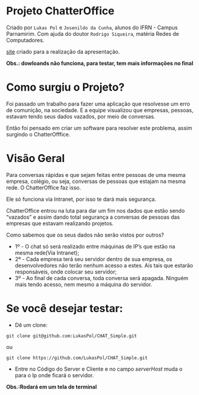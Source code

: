 # Projeto ChatterOffice 

Criado por `Lukas Pol` e `Josenildo da Cunha`, alunos do IFRN - Campus Parnamirim. 
Com ajuda do doutor `Rodrigo Siqueira`, matéria Redes de Computadores.

[site](https://sites.google.com/escolar.ifrn.edu.br/chatteroffice) criado para a realização da apresentação.

**Obs.: dowloands não funciona, para testar, tem mais informações no final**

# Como surgiu o Projeto?

Foi passado um trabalho para fazer uma aplicação que resolvesse um erro de comunição, na sociedade.
E a equipe visualizou que empresas, pessoas, estavam tendo seus dados vazados, por meio de conversas. 

Então foi pensado em criar um software para resolver este problema, assim surgindo o ChatterOfffice.

# Visão Geral

Para conversas rápidas e que sejam feitas entre pessoas de uma mesma empresa, colégio, ou seja, conversas de pessoas que estajam na mesma rede. O ChatterOffice faz isso.

Ele só funciona via Intranet, por isso te dará mais segurança.

ChatterOffice entrou na luta para dar um fim nos dados que estão sendo “vazados” e assim dando total segurança a conversas de pessoas das empresas que estavam realizando projetos.

Como sabemos que os seus dados não serão vistos por outros?

* 1º - O chat só será realizado entre máquinas de IP’s que estão na mesma rede(Via Intranet);
* 2º - Cada empresa terá seu servidor dentro de sua empresa, os desenvolvedores não terão nenhum acesso a estes. Ais tais que estarão responsáveis, onde colocar seu servidor;
* 3º - Ao final de cada conversa, toda conversa será apagada. Ninguém mais tendo acesso, nem mesmo a máquina do servidor.

# Se você desejar testar:
  - Dê um clone:
  ```
  git clone git@github.com:LukasPol/CHAT_Simple.git
   ``` 
  ou
   ``` 
  git clone https://github.com/LukasPol/CHAT_Simple.git
  ```      
  
  - Entre no Código do Server e Cliente e no campo *serverHost* muda o para o Ip onde ficará o servidor.
  
  
  **Obs.:Rodará em um tela de terminal**
